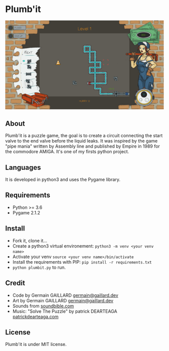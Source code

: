 # Plumb'it

![plumb'it screenshot](plumbit.png "plumb'it screenshot")

## About
Plumb'it is a puzzle game, the goal is to create a circuit connecting the start valve to the end valve before the liquid leaks.
It was inspired by the game "pipe mania" written by Assembly line and published by Empire in 1989 for the commodore AMIGA.
It's one of my firsts python project.

## Languages
It is developed in python3 and uses the Pygame library.

## Requirements
- Python >= 3.6
- Pygame 2.1.2

## Install
- Fork it, clone it...
- Create a python3 virtual environement: `python3 -m venv <your venv name>`
- Activate your venv `source <your venv name>/bin/activate`
- Install the requirements with PIP: `pip install -r requirements.txt`
- `python plumbit.py` to run.

## Credit
- Code by Germain GAILLARD [germain@gaillard.dev](mailto:germain@gaillard.dev)
- Art by Germain GAILLARD [germain@gaillard.dev](mailto:germain@gaillard.dev)
- Sounds from [soundbible.com](https://soundbible.com/)
- Music: "Solve The Puzzle" by patrick DEARTEAGA [patrickdearteaga.com](https://patrickdearteaga.com)

## License
Plumb'it is under MIT license.
